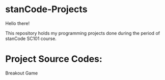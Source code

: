 # stanCode-Projects

Hello there!

This repository holds my programming projects done during the period of stanCode SC101 course.

# Project Source Codes:

Breakout Game

